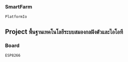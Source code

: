 ### SmartFarm
```
PlatformIo
```
Project `พื้นฐานเทคโนโลยีระบบสมองกลฝังตัวและไอโอที`
---

### Board
```
ESP8266
```
